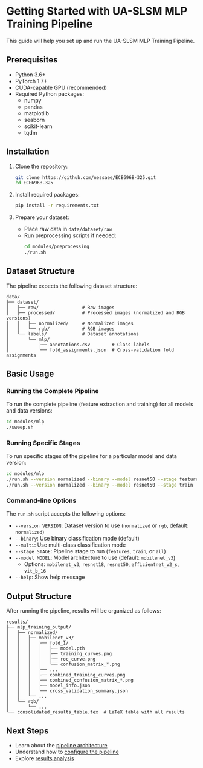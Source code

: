 # Getting Started with UA-SLSM MLP Training Pipeline

This guide will help you set up and run the UA-SLSM MLP Training Pipeline.

## Prerequisites

- Python 3.6+
- PyTorch 1.7+
- CUDA-capable GPU (recommended)
- Required Python packages:
  - numpy
  - pandas
  - matplotlib
  - seaborn
  - scikit-learn
  - tqdm

## Installation

1. Clone the repository:
   ```bash
   git clone https://github.com/nessaee/ECE696B-325.git
   cd ECE696B-325
   ```

2. Install required packages:
   ```bash
   pip install -r requirements.txt
   ```

3. Prepare your dataset:
   - Place raw data in `data/dataset/raw`
   - Run preprocessing scripts if needed:
     ```bash
     cd modules/preprocessing
     ./run.sh
     ```

## Dataset Structure

The pipeline expects the following dataset structure:

```
data/
├── dataset/
│   ├── raw/                # Raw images
│   ├── processed/          # Processed images (normalized and RGB versions)
│   │   ├── normalized/     # Normalized images
│   │   └── rgb/            # RGB images
│   └── labels/             # Dataset annotations
│       └── mlp/
│           ├── annotations.csv        # Class labels
│           └── fold_assignments.json  # Cross-validation fold assignments
```

## Basic Usage

### Running the Complete Pipeline

To run the complete pipeline (feature extraction and training) for all models and data versions:

```bash
cd modules/mlp
./sweep.sh
```

### Running Specific Stages

To run specific stages of the pipeline for a particular model and data version:

```bash
cd modules/mlp
./run.sh --version normalized --binary --model resnet50 --stage features
./run.sh --version normalized --binary --model resnet50 --stage train
```

### Command-line Options

The `run.sh` script accepts the following options:

- `--version VERSION`: Dataset version to use (`normalized` or `rgb`, default: `normalized`)
- `--binary`: Use binary classification mode (default)
- `--multi`: Use multi-class classification mode
- `--stage STAGE`: Pipeline stage to run (`features`, `train`, or `all`)
- `--model MODEL`: Model architecture to use (default: `mobilenet_v3`)
  - Options: `mobilenet_v3`, `resnet18`, `resnet50`, `efficientnet_v2_s`, `vit_b_16`
- `--help`: Show help message

## Output Structure

After running the pipeline, results will be organized as follows:

```
results/
├── mlp_training_output/
│   ├── normalized/
│   │   ├── mobilenet_v3/
│   │   │   ├── fold_1/
│   │   │   │   ├── model.pth
│   │   │   │   ├── training_curves.png
│   │   │   │   ├── roc_curve.png
│   │   │   │   └── confusion_matrix_*.png
│   │   │   ├── ...
│   │   │   ├── combined_training_curves.png
│   │   │   ├── combined_confusion_matrix_*.png
│   │   │   ├── model_info.json
│   │   │   └── cross_validation_summary.json
│   │   └── ...
│   └── rgb/
│       └── ...
└── consolidated_results_table.tex  # LaTeX table with all results
```

## Next Steps

- Learn about the [pipeline architecture](pipeline_overview.md)
- Understand how to [configure the pipeline](configuration.md)
- Explore [results analysis](results_analysis.md)
